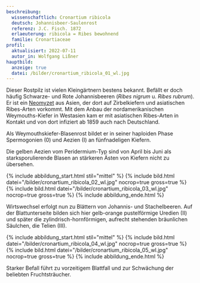 ```yaml
---
beschreibung:
  wissenschaftlich: Cronartium ribicola
  deutsch: Johannisbeer-Saulenrost
  referenz: J.C. Fisch. 1872
  erlaeuterung: ribicola = Ribes bewohnend
  familie: Cronartiaceae
profil:
  aktualisiert: 2022-07-11
  autor_in: Wolfgang Lißner
hauptbild:
  anzeige: true
  datei: /bilder/cronartium_ribicola_01_wl.jpg
---
```

Dieser Rostpilz ist vielen Kleingärtnern bestens bekannt. Befällt er doch häufig  Schwarze- und Rote Johannisbeeren (*Ribes nigrum* u. *Ribes rubrum*). Er ist ein [Neomyzet](Neomyzet "Glossar") aus Asien, der dort auf Zirbelkiefern und asiatischen Ribes-Arten vorkommt. Mit dem Anbau der nordamerikanischen Weymouths-Kiefer in Westasien kam er mit asiatischen Ribes-Arten in Kontakt und von dort infiziert ab 1859 auch nach Deutschland.

Als Weymouthskiefer-Blasenrost bildet er in seiner haploiden Phase Spermogonien (0) und Aezien (I) an fünfnadeligen Kiefern.

Die gelben Aezien vom Peridermium-Typ sind von April bis Juni als starksporulierende Blasen an stärkeren Ästen von Kiefern nicht zu übersehen.

{% include abbildung_start.html stil="mittel" %}
{% include bild.html datei="/bilder/cronartium_ribicola_02_wl.jpg" nocrop=true gross=true %}
{% include bild.html datei="/bilder/cronartium_ribicola_03_wl.jpg" nocrop=true gross=true %}
{% include abbildung_ende.html %}

Wirtswechsel erfolgt nun zu Blättern von Johannis- und Stachelbeeren. Auf der Blattunterseite bilden sich hier gelb-orange pustelförmige Uredien (II) und später die zylindrisch-hornförmigen, aufrecht stehenden bräunlichen Säulchen, die Telien (III).

{% include abbildung_start.html stil="mittel" %}
{% include bild.html datei="/bilder/cronartium_ribicola_04_wl.jpg" nocrop=true gross=true %}
{% include bild.html datei="/bilder/cronartium_ribicola_05_wl.jpg" nocrop=true gross=true %}
{% include abbildung_ende.html %}

Starker Befall führt zu vorzeitigem Blattfall und zur Schwächung der beliebten Fruchtsträucher.